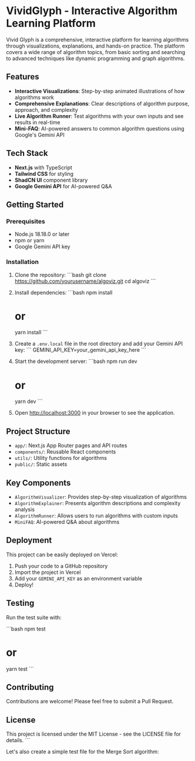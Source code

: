 # VividGlyph - Interactive Algorithm Learning Platform

Vivid Glyph is a comprehensive, interactive platform for learning algorithms through visualizations, explanations, and hands-on practice. The platform covers a wide range of algorithm topics, from basic sorting and searching to advanced techniques like dynamic programming and graph algorithms.

## Features

- **Interactive Visualizations**: Step-by-step animated illustrations of how algorithms work
- **Comprehensive Explanations**: Clear descriptions of algorithm purpose, approach, and complexity
- **Live Algorithm Runner**: Test algorithms with your own inputs and see results in real-time
- **Mini-FAQ**: AI-powered answers to common algorithm questions using Google's Gemini API

## Tech Stack

- **Next.js** with TypeScript
- **Tailwind CSS** for styling
- **ShadCN UI** component library
- **Google Gemini API** for AI-powered Q&A

## Getting Started

### Prerequisites

- Node.js 18.18.0 or later
- npm or yarn
- Google Gemini API key

### Installation

1. Clone the repository:
   \`\`\`bash
   git clone https://github.com/yourusername/algoviz.git
   cd algoviz
   \`\`\`

2. Install dependencies:
   \`\`\`bash
   npm install
   # or
   yarn install
   \`\`\`

3. Create a `.env.local` file in the root directory and add your Gemini API key:
   \`\`\`
   GEMINI_API_KEY=your_gemini_api_key_here
   \`\`\`

4. Start the development server:
   \`\`\`bash
   npm run dev
   # or
   yarn dev
   \`\`\`

5. Open [http://localhost:3000](http://localhost:3000) in your browser to see the application.

## Project Structure

- `app/`: Next.js App Router pages and API routes
- `components/`: Reusable React components
- `utils/`: Utility functions for algorithms
- `public/`: Static assets

## Key Components

- `AlgorithmVisualizer`: Provides step-by-step visualization of algorithms
- `AlgorithmExplainer`: Presents algorithm descriptions and complexity analysis
- `AlgorithmRunner`: Allows users to run algorithms with custom inputs
- `MiniFAQ`: AI-powered Q&A about algorithms

## Deployment

This project can be easily deployed on Vercel:

1. Push your code to a GitHub repository
2. Import the project in Vercel
3. Add your `GEMINI_API_KEY` as an environment variable
4. Deploy!

## Testing

Run the test suite with:

\`\`\`bash
npm test
# or
yarn test
\`\`\`

## Contributing

Contributions are welcome! Please feel free to submit a Pull Request.

## License

This project is licensed under the MIT License - see the LICENSE file for details.
\`\`\`

Let's also create a simple test file for the Merge Sort algorithm:
